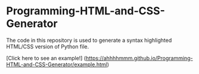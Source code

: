 # Programming-HTML-and-CSS-Generator
The code in this repository is used to generate a syntax highlighted HTML/CSS version of Python file.

[Click here to see an example!] (https://ahhhhmmm.github.io/Programming-HTML-and-CSS-Generator/example.html)
